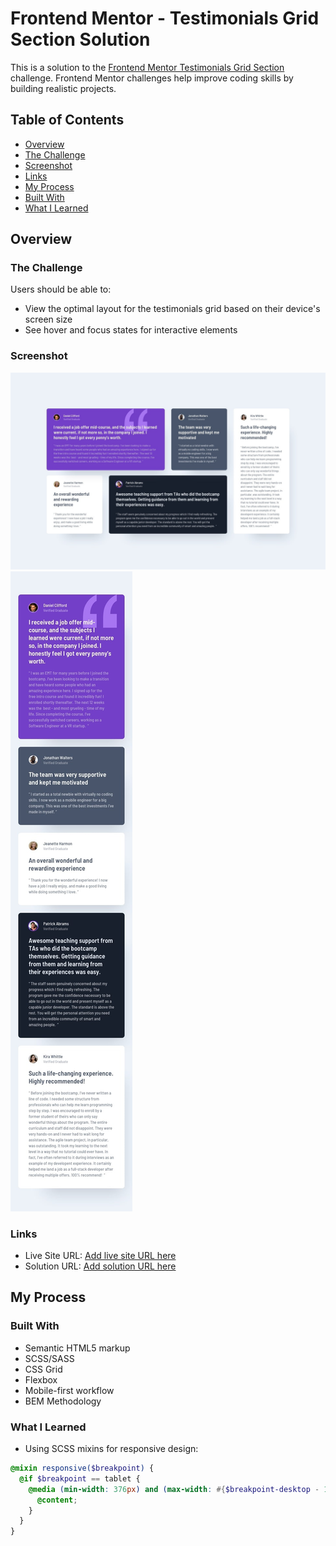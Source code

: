 # Frontend Mentor - Testimonials Grid Section Solution

This is a solution to the [Frontend Mentor Testimonials Grid Section](https://www.frontendmentor.io/challenges/testimonials-grid-section-Nnw6J7Un7) challenge. Frontend Mentor challenges help improve coding skills by building realistic projects.

## Table of Contents

- [Overview](#overview)
- [The Challenge](#the-challenge)
- [Screenshot](#screenshot)
- [Links](#links)
- [My Process](#my-process)
- [Built With](#built-with)
- [What I Learned](#what-i-learned)

## Overview

### The Challenge

Users should be able to:

- View the optimal layout for the testimonials grid based on their device's screen size
- See hover and focus states for interactive elements

### Screenshot

![Desktop View](./design/desktop-design.jpg)
![Mobile View](./design/mobile-design.jpg)

### Links

- Live Site URL: [Add live site URL here]()
- Solution URL: [Add solution URL here]()

## My Process

### Built With

- Semantic HTML5 markup
- SCSS/SASS
- CSS Grid
- Flexbox
- Mobile-first workflow
- BEM Methodology

### What I Learned

- Using SCSS mixins for responsive design:

```scss
@mixin responsive($breakpoint) {
  @if $breakpoint == tablet {
    @media (min-width: 376px) and (max-width: #{$breakpoint-desktop - 1px}) {
      @content;
    }
  }
}
```

